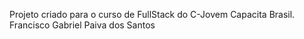 Projeto criado para o curso de FullStack do C-Jovem Capacita Brasil.
Francisco Gabriel Paiva dos Santos
